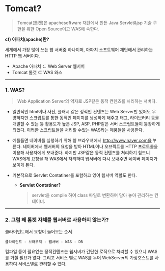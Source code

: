 # Tomcat?

> Tomcat(톰캣)은 apachesoftware 재단에서 만든 Java Servlet&jsp 기술 구현을 위한 Open Source이고 WAS에 속한다.



 **cf) 아파치(apache)란?**

세계에서 가장 많이 쓰는 웹 서버중 하나이며, 아파치 소프트웨어 재단에서 관리하는 HTTP 웹 서버이다. 

- Apache 아파치 ⊂ Web Server 웹서버
- Tomcat 톰캣 ⊂ WAS 와스 

---

### 1. WAS?

> Web Application Server의 약자로 JSP같은 동적 컨텐츠를 처리하는 서버다.

- 일반적인 html이나 사진, 플래시 같은 정적인 컨텐츠는 Web Server만 있어도 무방하지만 스크립트를 통한 동적인 페이지를 생성하게 해주고 태그, 라이브러리 등을 개발할 수 있는 등 활용도가 높은 JSP, ASP, PHP같은 서버 스크립트들이 등장하게 되었다. 이러한 스크립트들을 처리할 수있는 WAS라는 제품들을 사용한다.

- 예를들면 네이버를 실행하기 위해 웹 브라우져에서 http://www.naver.com을 부른다. 네이버에서 웹서버의 요청을 받아 HTML이나 오브젝트를 HTTP 프로토콜을 이용해 사용자에게 보내준다. 하지만 JSP같은 동적 컨텐츠를 처리하기 힘드니 WAS에게 요청을 해 WAS에서 처리하여 웹서버에 다시 보내주면 네이버 페이지가 보이게 된다.

- 기본적으로 Servlet Contatiner를 포함하고 있어 웹서버 역할도 한다.

  - **Servlet Contatiner?**

    > servlet을 compile 하여 class 파일로 변환하여 담아 놓아 관리하는 컨테이너.

---

### 2.  그럼 왜 톰켓 자체를 웹서버로 사용하지 않는가?

클라이언트에서 요청이 들어오는 순서

`클라이언트 - 브라우저 - 웹서버 - WAS - DB `

컴파일 등이 필요없는 정적컨텐츠는 웹서버가 간단한 로직으로 처리할 수 있으니 WAS를 거칠 필요가 없다. 그리고 서비스 별로 WAS를 두어 WebServer의 가상호스트를 사용하여 서비스별로 관리할 수 있다.